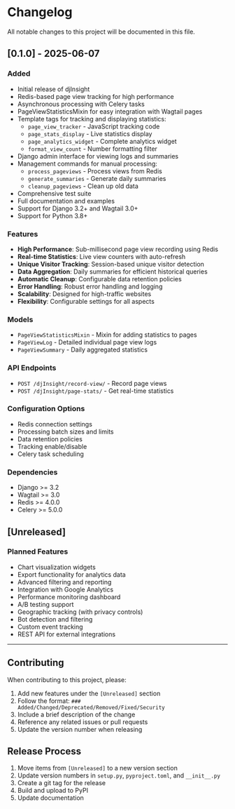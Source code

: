 # Changelog

All notable changes to this project will be documented in this file.

## [0.1.0] - 2025-06-07

### Added
- Initial release of djInsight
- Redis-based page view tracking for high performance
- Asynchronous processing with Celery tasks
- PageViewStatisticsMixin for easy integration with Wagtail pages
- Template tags for tracking and displaying statistics:
  - `page_view_tracker` - JavaScript tracking code
  - `page_stats_display` - Live statistics display
  - `page_analytics_widget` - Complete analytics widget
  - `format_view_count` - Number formatting filter
- Django admin interface for viewing logs and summaries
- Management commands for manual processing:
  - `process_pageviews` - Process views from Redis
  - `generate_summaries` - Generate daily summaries
  - `cleanup_pageviews` - Clean up old data
- Comprehensive test suite
- Full documentation and examples
- Support for Django 3.2+ and Wagtail 3.0+
- Support for Python 3.8+

### Features
- **High Performance**: Sub-millisecond page view recording using Redis
- **Real-time Statistics**: Live view counters with auto-refresh
- **Unique Visitor Tracking**: Session-based unique visitor detection
- **Data Aggregation**: Daily summaries for efficient historical queries
- **Automatic Cleanup**: Configurable data retention policies
- **Error Handling**: Robust error handling and logging
- **Scalability**: Designed for high-traffic websites
- **Flexibility**: Configurable settings for all aspects

### Models
- `PageViewStatisticsMixin` - Mixin for adding statistics to pages
- `PageViewLog` - Detailed individual page view logs
- `PageViewSummary` - Daily aggregated statistics

### API Endpoints
- `POST /djInsight/record-view/` - Record page views
- `POST /djInsight/page-stats/` - Get real-time statistics

### Configuration Options
- Redis connection settings
- Processing batch sizes and limits
- Data retention policies
- Tracking enable/disable
- Celery task scheduling

### Dependencies
- Django >= 3.2
- Wagtail >= 3.0
- Redis >= 4.0.0
- Celery >= 5.0.0

## [Unreleased]

### Planned Features
- Chart visualization widgets
- Export functionality for analytics data
- Advanced filtering and reporting
- Integration with Google Analytics
- Performance monitoring dashboard
- A/B testing support
- Geographic tracking (with privacy controls)
- Bot detection and filtering
- Custom event tracking
- REST API for external integrations

---

## Contributing

When contributing to this project, please:

1. Add new features under the `[Unreleased]` section
2. Follow the format: `### Added/Changed/Deprecated/Removed/Fixed/Security`
3. Include a brief description of the change
4. Reference any related issues or pull requests
5. Update the version number when releasing

## Release Process

1. Move items from `[Unreleased]` to a new version section
2. Update version numbers in `setup.py`, `pyproject.toml`, and `__init__.py`
3. Create a git tag for the release
4. Build and upload to PyPI
5. Update documentation 
